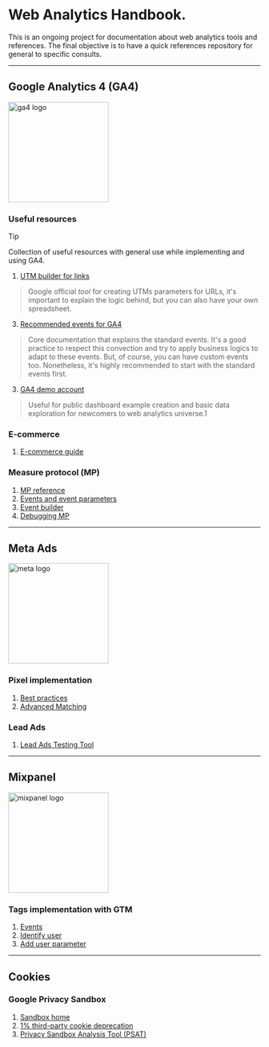 # Web Analytics Handbook.
 This is an ongoing project for documentation about web analytics tools and references. 
 The final objective is to have a quick references repository for general to specific consults.

---

## Google Analytics 4 (GA4)

<p align="left">
  <img src="https://upload.wikimedia.org/wikipedia/commons/7/77/GAnalytics.svg" width="200" title="ga4 logo" alt="ga4 logo">
</p>

### Useful resources
> [!TIP]
> Collection of useful resources with general use while implementing and using GA4.

1. [UTM builder for links](https://ga-dev-tools.google/ga4/campaign-url-builder/)
  > Google official _tool_ for creating UTMs parameters for URLs, it's important to explain the logic behind, but you can also have your own spreadsheet.
3. [Recommended events for GA4](https://developers.google.com/analytics/devguides/collection/ga4/reference/events)
  > Core documentation that explains the standard events. It's a good practice to respect this convection and try to apply business logics to adapt to these events.
  > But, of course, you can have custom events too. Nonetheless, it's highly recommended to start with the standard events first.
3. [GA4 demo account](https://support.google.com/analytics/answer/6367342)
  > Useful for public dashboard example creation and basic data exploration for newcomers to web analytics universe.1

### E-commerce

1. [E-commerce guide](https://www.simoahava.com/analytics/google-analytics-4-ecommerce-guide-google-tag-manager/#item-scoped-custom-dimensions)

### Measure protocol (MP)

1. [MP reference](https://developers.google.com/analytics/devguides/collection/protocol/ga4/reference)
2. [Events and event parameters](https://developers.google.com/analytics/devguides/collection/protocol/ga4/reference/events)
3. [Event builder](https://ga-dev-tools.google/ga4/event-builder/)
4. [Debugging MP](https://www.analyticsmania.com/post/not-set-in-google-analytics-4/)
---
## Meta Ads

<p align="left">
  <img src="https://upload.wikimedia.org/wikipedia/commons/7/7b/Meta_Platforms_Inc._logo.svg" width="200" title="meta logo" alt="meta logo">
</p>

### Pixel implementation

1. [Best practices](https://www.analyticsmania.com/post/facebook-pixel-with-google-tag-manager/#send-data-to-multiple-pixels)
2. [Advanced Matching](https://developers.facebook.com/docs/meta-pixel/advanced/advanced-matching)

### Lead Ads
1. [Lead Ads Testing Tool](https://developers.facebook.com/tools/lead-ads-testing/)
---
## Mixpanel

<p align="left">
  <img src="https://upload.wikimedia.org/wikipedia/commons/b/bf/Mixpanel_Purple_-_2023.png" width="200" title="mixpanel logo" alt="mixpanel logo">
</p>

### Tags implementation with GTM

1. [Events](https://docs.mixpanel.com/docs/tracking-methods/sdks/javascript#sending-events)
2. [Identify user](https://docs.mixpanel.com/docs/tracking-methods/id-management/identifying-users)
3. [Add user parameter](https://docs.mixpanel.com/docs/tracking-methods/sdks/javascript#setting-profile-properties)
---
## Cookies
### Google Privacy Sandbox

1. [Sandbox home](https://developers.google.com/privacy-sandbox)
2. [1% third-party cookie deprecation](https://developers.google.com/privacy-sandbox/blog/cookie-countdown-2023oct)
3. [Privacy Sandbox Analysis Tool (PSAT)](https://developers.google.com/privacy-sandbox/blog/psat-announcement)
